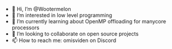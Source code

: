 - 👋 Hi, I’m @Wootermelon
- 👀 I’m interested in low level programming
- 🌱 I’m currently learning about OpenMP offloading for manycore processors
- 💞️ I’m looking to collaborate on open source projects
- 📫 How to reach me: omisviden on Discord
